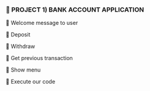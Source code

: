 ### 👋 PROJECT 1) BANK ACCOUNT APPLICATION 
🌼 Welcome message to user

🌼 Deposit

🌼 Withdraw

🌼 Get previous transaction

🌼 Show menu

🌼 Execute our code
